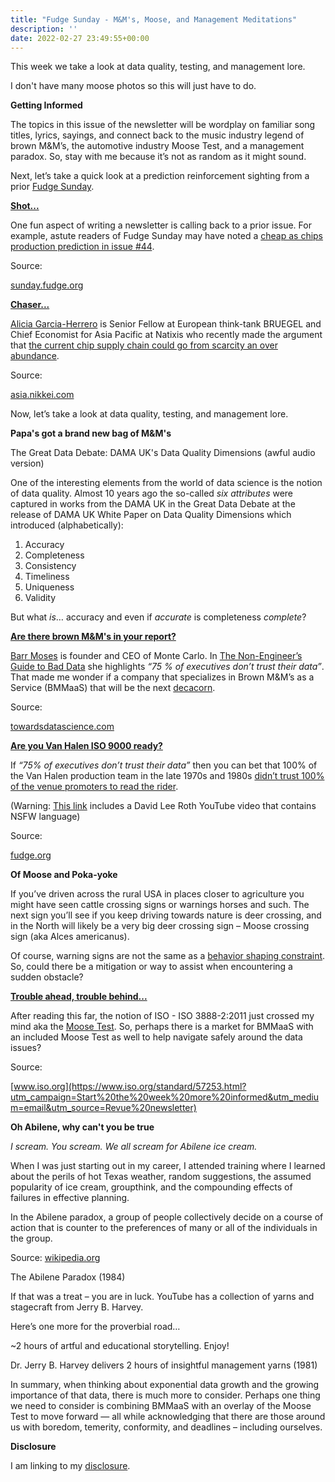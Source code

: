 ```yaml
---
title: "Fudge Sunday - M&M's, Moose, and Management Meditations"
description: ''
date: 2022-02-27 23:49:55+00:00
---
```




This week we take a look at data quality, testing, and management lore.

I don't have many moose photos so this will just have to do.

 **Getting Informed**

The topics in this issue of the newsletter will be wordplay on familiar song titles, lyrics, sayings, and connect back to the music industry legend of brown M&M’s, the automotive industry Moose Test, and a management paradox. So, stay with me because it’s not as random as it might sound.

Next, let’s take a quick look at a prediction reinforcement sighting from a prior [Fudge Sunday](https://sunday.fudge.org/?utm_campaign=Fudge%20Sunday%20%F0%9F%A4%94%F0%9F%92%A1%F0%9F%A4%AF%F0%9F%A4%93&utm_medium=email&utm_source=Revue%20newsletter).

**[Shot...](https://sunday.fudge.org/issues/fudge-sunday-cheap-as-chips-in-2022-946008?utm_campaign=Start%20the%20week%20more%20informed&utm_medium=email&utm_source=Revue%20newsletter)**

One fun aspect of writing a newsletter is calling back to a prior issue. For example, astute readers of Fudge Sunday may have noted a [cheap as chips production prediction in issue #44](https://sunday.fudge.org/issues/fudge-sunday-cheap-as-chips-in-2022-946008?utm_campaign=Start%20the%20week%20more%20informed&utm_medium=email&utm_source=Revue%20newsletter).

Source:

[sunday.fudge.org](https://sunday.fudge.org/issues/fudge-sunday-cheap-as-chips-in-2022-946008?utm_campaign=Start%20the%20week%20more%20informed&utm_medium=email&utm_source=Revue%20newsletter)

**[Chaser...](https://asia.nikkei.com/Opinion/Global-chip-shortage-may-soon-turn-into-an-oversupply-crisis?utm_campaign=Start%20the%20week%20more%20informed&utm_medium=email&utm_source=Revue%20newsletter)**

[Alicia Garcia-Herrero](https://www.bruegel.org/author/alicia-garcia-herrero?utm_campaign=Start%20the%20week%20more%20informed&utm_medium=email&utm_source=Revue%20newsletter) is Senior Fellow at European think-tank BRUEGEL and Chief Economist for Asia Pacific at Natixis who recently made the argument that [the current chip supply chain could go from scarcity an over abundance](https://asia.nikkei.com/Opinion/Global-chip-shortage-may-soon-turn-into-an-oversupply-crisis?utm_campaign=Start%20the%20week%20more%20informed&utm_medium=email&utm_source=Revue%20newsletter).

Source:

[asia.nikkei.com](https://asia.nikkei.com/Opinion/Global-chip-shortage-may-soon-turn-into-an-oversupply-crisis?utm_campaign=Start%20the%20week%20more%20informed&utm_medium=email&utm_source=Revue%20newsletter)

Now, let’s take a look at data quality, testing, and management lore.

 **Papa's got a brand new bag of M&M's**

The Great Data Debate: DAMA UK's Data Quality Dimensions (awful audio version)

One of the interesting elements from the world of data science is the notion of data quality. Almost 10 years ago the so-called *six attributes* were captured in works from the DAMA UK in the Great Data Debate at the release of DAMA UK White Paper on Data Quality Dimensions which introduced (alphabetically):

1. Accuracy
2. Completeness
3. Consistency
4. Timeliness
5. Uniqueness
6. Validity

But what *is*… accuracy and even if *accurate* is completeness *complete*?

**[Are there brown M&M's in your report?](https://towardsdatascience.com/the-non-engineers-guide-to-bad-data-c5325d2b1458?gi=2bffa0997d9d&utm_campaign=Start%20the%20week%20more%20informed&utm_medium=email&utm_source=Revue%20newsletter)**

[Barr Moses](https://www.linkedin.com/in/barrmoses/?utm_campaign=Start%20the%20week%20more%20informed&utm_medium=email&utm_source=Revue%20newsletter) is founder and CEO of Monte Carlo. In [The Non-Engineer’s Guide to Bad Data](https://towardsdatascience.com/the-non-engineers-guide-to-bad-data-c5325d2b1458?gi=2bffa0997d9d&utm_campaign=Start%20the%20week%20more%20informed&utm_medium=email&utm_source=Revue%20newsletter) she highlights *“75 % of executives don’t trust their data”*. That made me wonder if a company that specializes in Brown M&M’s as a Service (BMMaaS) that will be the next [decacorn](https://sunday.fudge.org/issues/fudge-sunday-the-last-decacorn-1038065?utm_campaign=Start%20the%20week%20more%20informed&utm_medium=email&utm_source=Revue%20newsletter).

Source:

[towardsdatascience.com](https://towardsdatascience.com/the-non-engineers-guide-to-bad-data-c5325d2b1458?gi=2bffa0997d9d&utm_campaign=Start%20the%20week%20more%20informed&utm_medium=email&utm_source=Revue%20newsletter)

**[Are you Van Halen ISO 9000 ready?](https://fudge.org/archive/van-halen-iso-9000/?utm_campaign=Start%20the%20week%20more%20informed&utm_medium=email&utm_source=Revue%20newsletter)**

If *“75% of executives don’t trust their data”* then you can bet that 100% of the Van Halen production team in the late 1970s and 1980s [didn’t trust 100% of the venue promoters to read the rider](https://fudge.org/archive/van-halen-iso-9000/?utm_campaign=Start%20the%20week%20more%20informed&utm_medium=email&utm_source=Revue%20newsletter).

(Warning: [This link](https://fudge.org/archive/van-halen-iso-9000/?utm_campaign=Start%20the%20week%20more%20informed&utm_medium=email&utm_source=Revue%20newsletter) includes a David Lee Roth YouTube video that contains NSFW language)

Source:

[fudge.org](https://fudge.org/archive/van-halen-iso-9000/?utm_campaign=Start%20the%20week%20more%20informed&utm_medium=email&utm_source=Revue%20newsletter)

 **Of Moose and Poka-yoke**

If you’ve driven across the rural USA in places closer to agriculture you might have seen cattle crossing signs or warnings horses and such. The next sign you’ll see if you keep driving towards nature is deer crossing, and in the North will likely be a very big deer crossing sign – Moose crossing sign (aka Alces americanus).

Of course, warning signs are not the same as a [behavior shaping constraint](https://en.wikipedia.org/wiki/Behavior-shaping_constraint?utm_campaign=Start%20the%20week%20more%20informed&utm_medium=email&utm_source=Revue%20newsletter). So, could there be a mitigation or way to assist when encountering a sudden obstacle?

**[Trouble ahead, trouble behind...](https://www.iso.org/standard/57253.html?utm_campaign=Start%20the%20week%20more%20informed&utm_medium=email&utm_source=Revue%20newsletter)**

After reading this far, the notion of ISO - ISO 3888-2:2011 just crossed my mind aka the [Moose Test](https://en.wikipedia.org/wiki/Moose_test?utm_campaign=Start%20the%20week%20more%20informed&utm_medium=email&utm_source=Revue%20newsletter). So, perhaps there is a market for BMMaaS with an included Moose Test as well to help navigate safely around the data issues?

Source:

[www.iso.org](https://www.iso.org/standard/57253.html?utm_campaign=Start%20the%20week%20more%20informed&utm_medium=email&utm_source=Revue%20newsletter)

 **Oh Abilene, why can't you be true**

*I scream. You scream. We all scream for Abilene ice cream.*

When I was just starting out in my career, I attended training where I learned about the perils of hot Texas weather, random suggestions, the assumed popularity of ice cream, groupthink, and the compounding effects of failures in effective planning.

In the Abilene paradox, a group of people collectively decide on a course of action that is counter to the preferences of many or all of the individuals in the group.

Source: [wikipedia.org](https://en.wikipedia.org/wiki/Abilene_paradox?utm_campaign=Start%20the%20week%20more%20informed&utm_medium=email&utm_source=Revue%20newsletter)

The Abilene Paradox (1984)

If that was a treat – you are in luck. YouTube has a collection of yarns and stagecraft from Jerry B. Harvey.

Here’s one more for the proverbial road…

~2 hours of artful and educational storytelling. Enjoy!

Dr. Jerry B. Harvey delivers 2 hours of insightful management yarns (1981)

In summary, when thinking about exponential data growth and the growing importance of that data, there is much more to consider. Perhaps one thing we need to consider is combining BMMaaS with an overlay of the Moose Test to move forward — all while acknowledging that there are those around us with boredom, temerity, conformity, and deadlines – including ourselves.

 **Disclosure**

I am linking to my [disclosure](https://jaycuthrell.com/disclosure/?utm_campaign=sunday.fudge.org&utm_medium=email&utm_source=Revue%20newsletter).